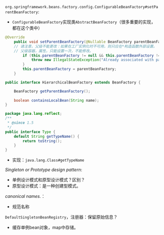 `org.springframework.beans.factory.config.ConfigurableBeanFactory#setParentBeanFactory`:

* `ConfigurableBeanFactory`实现类`AbstractBeanFactory`（很多重要的实现，都在这个类中）

```java
@Override
	public void setParentBeanFactory(@Nullable BeanFactory parentBeanFactory) {
    // 请注意，父级不能更改：如果在工厂实例化时不可用，则只应在*构造函数外部设置。
    // 父级容器，属性，只能设置一次，不能修改。
		if (this.parentBeanFactory != null && this.parentBeanFactory != parentBeanFactory) {
			throw new IllegalStateException("Already associated with parent BeanFactory: " + this.parentBeanFactory);
		}
		this.parentBeanFactory = parentBeanFactory;
	}
```

```java
public interface HierarchicalBeanFactory extends BeanFactory {

	BeanFactory getParentBeanFactory();
	
	boolean containsLocalBean(String name);
}
```

```java
package java.lang.reflect;
/**
 * @since 1.5
 */
public interface Type {
    default String getTypeName() {
        return toString();
    }
}
```

* 实现：`java.lang.Class#getTypeName`



 *Singleton or Prototype design pattern*:

* 单例设计模式和原型设计模式？区别？
* 原型设计模式：是一种创建型模式。

*canonical names.*：

* 规范名称



`DefaultSingletonBeanRegistry`，注册器：保留原始信息？

* 缓存单例bean对象，map中存储。